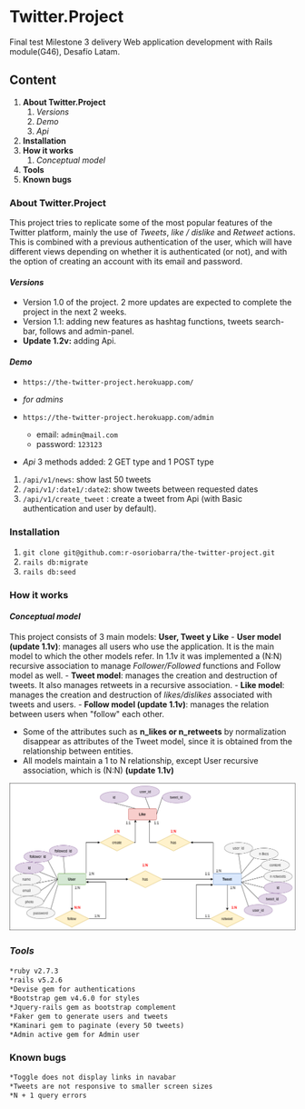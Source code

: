 # Twitter.Project

Final test Milestone 3 delivery Web application development with Rails module(G46), Desafío Latam.

## Content
1. **About Twitter.Project**
    1. *Versions*
    1. *Demo*
    1. *Api*
1. **Installation**  
1. **How it works**
    1. *Conceptual model*
1. **Tools**
1. **Known bugs**


### **About Twitter.Project**
This project tries to replicate some of the most popular features of the Twitter platform, mainly the use of *Tweets*, *like / dislike* and *Retweet* actions. This is combined with a previous authentication of the user, which will have different views depending on whether it is authenticated (or not), and with the option of creating an account with its email and password.


#### *Versions*
- Version 1.0 of the project. 2 more updates are expected to complete the project in the next 2 weeks.
- Version 1.1: adding new features as hashtag functions, tweets search-bar, follows and admin-panel.
- **Update 1.2v:** adding Api.
#### *Demo*
- `https://the-twitter-project.herokuapp.com/`

- *for admins*
- `https://the-twitter-project.herokuapp.com/admin`
    - email: `admin@mail.com`
    - password: `123123`

- *Api*
3 methods added: 2 GET type and 1 POST type
1. `/api/v1/news`: show last 50 tweets
2. `/api/v1/:date1/:date2`: show tweets between requested dates
3. `/api/v1/create_tweet` : create a tweet from Api (with Basic authentication and user by default).
### **Installation**
  1. `git clone git@github.com:r-osoriobarra/the-twitter-project.git`
  2. `rails db:migrate`
  3. `rails db:seed`

### **How it works**
#### *Conceptual model*

This project consists of 3 main models: **User, Tweet y Like**
    - **User model (update 1.1v)**: manages all users who use the application. It is the main model to which the other models refer. In 1.1v it was implemented a (N:N) recursive association to manage *Follower/Followed* functions and Follow model as well.
    - **Tweet model**: manages the creation and destruction of tweets. It also manages retweets in a recursive association.
    - **Like model**: manages the creation and destruction of *likes/dislikes* associated with tweets and users.
    - **Follow model (update 1.1v)**: manages the relation between users when "follow" each other.

- Some of the attributes such as **n_likes or n_retweets** by normalization disappear as attributes of the Tweet model, since it is obtained from the relationship between entities.
- All models maintain a 1 to N relationship, except User recursive association, which is (N:N) **(update 1.1v)**

![Modelo conceptual](https://github.com/r-osoriobarra/ViajesChile/blob/main/assets/img/twitter_project.png)

### *Tools*
    *ruby v2.7.3
    *rails v5.2.6
    *Devise gem for authentications
    *Bootstrap gem v4.6.0 for styles
    *Jquery-rails gem as bootstrap complement
    *Faker gem to generate users and tweets
    *Kaminari gem to paginate (every 50 tweets)
    *Admin active gem for Admin user

### **Known bugs**
    *Toggle does not display links in navabar
    *Tweets are not responsive to smaller screen sizes
    *N + 1 query errors

